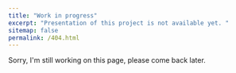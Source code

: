 ```yaml
---
title: "Work in progress"
excerpt: "Presentation of this project is not available yet. "
sitemap: false
permalink: /404.html
---
```


Sorry, I'm still working on this page, please come back later.
